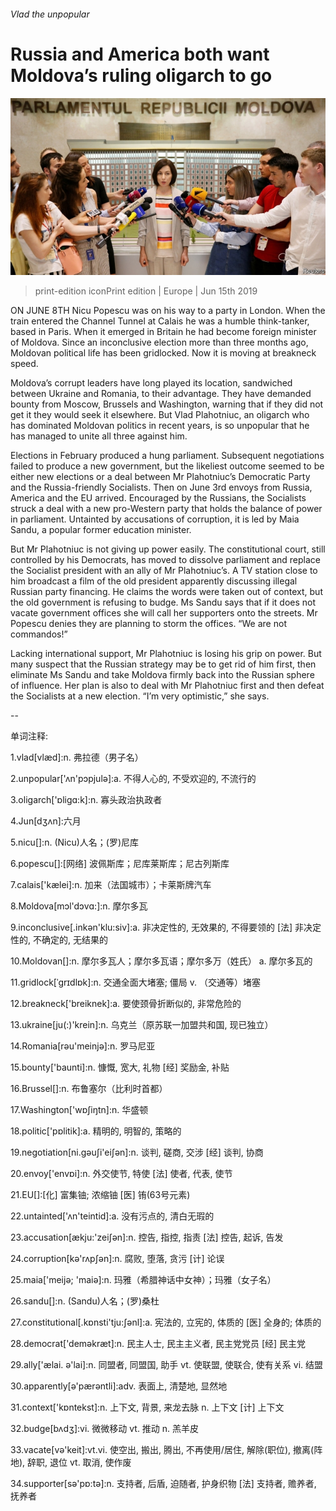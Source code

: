 ###### Vlad the unpopular

# Russia and America both want Moldova’s ruling oligarch to go 

![image](images/20190615_eup506.jpg) 

> print-edition iconPrint edition | Europe | Jun 15th 2019 

ON JUNE 8TH Nicu Popescu was on his way to a party in London. When the train entered the Channel Tunnel at Calais he was a humble think-tanker, based in Paris. When it emerged in Britain he had become foreign minister of Moldova. Since an inconclusive election more than three months ago, Moldovan political life has been gridlocked. Now it is moving at breakneck speed. 

Moldova’s corrupt leaders have long played its location, sandwiched between Ukraine and Romania, to their advantage. They have demanded bounty from Moscow, Brussels and Washington, warning that if they did not get it they would seek it elsewhere. But Vlad Plahotniuc, an oligarch who has dominated Moldovan politics in recent years, is so unpopular that he has managed to unite all three against him. 

Elections in February produced a hung parliament. Subsequent negotiations failed to produce a new government, but the likeliest outcome seemed to be either new elections or a deal between Mr Plahotniuc’s Democratic Party and the Russia-friendly Socialists. Then on June 3rd envoys from Russia, America and the EU arrived. Encouraged by the Russians, the Socialists struck a deal with a new pro-Western party that holds the balance of power in parliament. Untainted by accusations of corruption, it is led by Maia Sandu, a popular former education minister. 

But Mr Plahotniuc is not giving up power easily. The constitutional court, still controlled by his Democrats, has moved to dissolve parliament and replace the Socialist president with an ally of Mr Plahotniuc’s. A TV station close to him broadcast a film of the old president apparently discussing illegal Russian party financing. He claims the words were taken out of context, but the old government is refusing to budge. Ms Sandu says that if it does not vacate government offices she will call her supporters onto the streets. Mr Popescu denies they are planning to storm the offices. “We are not commandos!” 

Lacking international support, Mr Plahotniuc is losing his grip on power. But many suspect that the Russian strategy may be to get rid of him first, then eliminate Ms Sandu and take Moldova firmly back into the Russian sphere of influence. Her plan is also to deal with Mr Plahotniuc first and then defeat the Socialists at a new election. “I’m very optimistic,” she says. 

-- 

 单词注释:

1.vlad[vlæd]:n. 弗拉德（男子名） 

2.unpopular['ʌn'pɔpjulә]:a. 不得人心的, 不受欢迎的, 不流行的 

3.oligarch['ɒligɑ:k]:n. 寡头政治执政者 

4.Jun[dʒʌn]:六月 

5.nicu[]:n. (Nicu)人名；(罗)尼库 

6.popescu[]:[网络] 波佩斯库；尼库莱斯库；尼古列斯库 

7.calais['kælei]:n. 加来（法国城市）；卡莱斯牌汽车 

8.Moldova[mɔl'dɔvɑ:]:n. 摩尔多瓦 

9.inconclusive[.inkәn'klu:siv]:a. 非决定性的, 无效果的, 不得要领的 [法] 非决定性的, 不确定的, 无结果的 

10.Moldovan[]:n. 摩尔多瓦人；摩尔多瓦语；摩尔多万（姓氏） a. 摩尔多瓦的 

11.gridlock[ˈgrɪdlɒk]:n. 交通全面大堵塞; 僵局 v. （交通等）堵塞 

12.breakneck['breiknek]:a. 要使颈骨折断似的, 非常危险的 

13.ukraine[ju(:)'krein]:n. 乌克兰（原苏联一加盟共和国, 现已独立） 

14.Romania[rәu'meinjә]:n. 罗马尼亚 

15.bounty['baunti]:n. 慷慨, 宽大, 礼物 [经] 奖励金, 补贴 

16.Brussel[]:n. 布鲁塞尔（比利时首都） 

17.Washington['wɒʃiŋtn]:n. 华盛顿 

18.politic['pɒlitik]:a. 精明的, 明智的, 策略的 

19.negotiation[ni.gәuʃi'eiʃәn]:n. 谈判, 磋商, 交涉 [经] 谈判, 协商 

20.envoy['envɒi]:n. 外交使节, 特使 [法] 使者, 代表, 使节 

21.EU[]:[化] 富集铀; 浓缩铀 [医] 铕(63号元素) 

22.untainted['ʌn'teintid]:a. 没有污点的, 清白无瑕的 

23.accusation[ækju:'zeiʃәn]:n. 控告, 指控, 指责 [法] 控告, 起诉, 告发 

24.corruption[kә'rʌpʃәn]:n. 腐败, 堕落, 贪污 [计] 论误 

25.maia['meijə; 'maiə]:n. 玛雅（希腊神话中女神）；玛雅（女子名） 

26.sandu[]:n. (Sandu)人名；(罗)桑杜 

27.constitutional[.kɒnsti'tju:ʃәnl]:a. 宪法的, 立宪的, 体质的 [医] 全身的; 体质的 

28.democrat['demәkræt]:n. 民主人士, 民主主义者, 民主党党员 [经] 民主党 

29.ally['ælai. ә'lai]:n. 同盟者, 同盟国, 助手 vt. 使联盟, 使联合, 使有关系 vi. 结盟 

30.apparently[ә'pærәntli]:adv. 表面上, 清楚地, 显然地 

31.context['kɒntekst]:n. 上下文, 背景, 来龙去脉 n. 上下文 [计] 上下文 

32.budge[bʌdʒ]:vi. 微微移动 vt. 推动 n. 羔羊皮 

33.vacate[vә'keit]:vt.vi. 使空出, 搬出, 腾出, 不再使用/居住, 解除(职位), 撤离(阵地), 辞职, 退位 vt. 取消, 使作废 

34.supporter[sә'pɒ:tә]:n. 支持者, 后盾, 迫随者, 护身织物 [法] 支持者, 赡养者, 抚养者 

